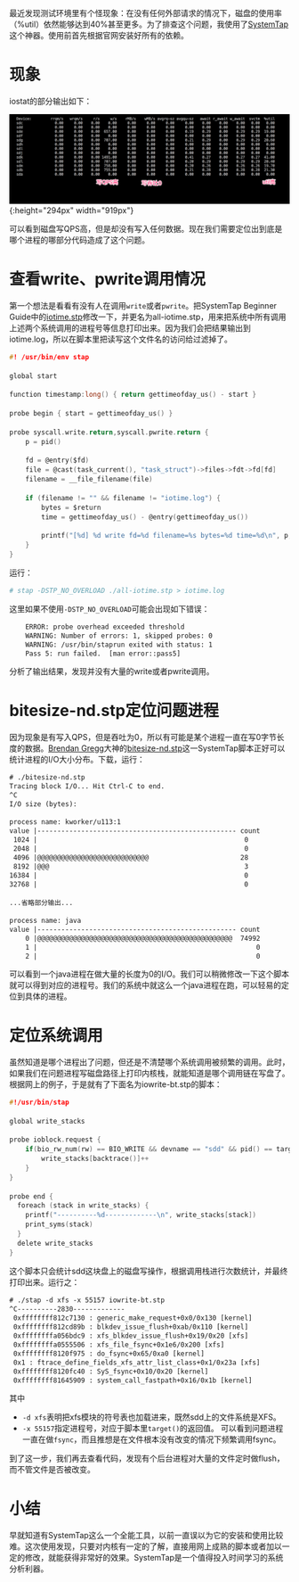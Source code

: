 最近发现测试环境里有个怪现象：在没有任何外部请求的情况下，磁盘的使用率（%util）依然能够达到40%甚至更多。为了排查这个问题，我使用了[SystemTap](http://www.sourceware.org/systemtap/)这个神器。使用前首先根据官网安装好所有的依赖。

# 现象

iostat的部分输出如下：

![iostat output](/assets/images/2018-10-13-iostat.png){:height="294px" width="919px"}

可以看到磁盘写QPS高，但是却没有写入任何数据。现在我们需要定位出到底是哪个进程的哪部分代码造成了这个问题。
# 查看write、pwrite调用情况
第一个想法是看看有没有人在调用`write`或者`pwrite`。把SystemTap Beginner Guide中的[iotime.stp](https://access.redhat.com/documentation/en-us/red_hat_enterprise_linux/6/html-single/systemtap_beginners_guide/index#iotime)修改一下，并更名为all-iotime.stp，用来把系统中所有调用上述两个系统调用的进程号等信息打印出来。因为我们会把结果输出到iotime.log，所以在脚本里把读写这个文件名的访问给过滤掉了。
```c
#! /usr/bin/env stap

global start

function timestamp:long() { return gettimeofday_us() - start }

probe begin { start = gettimeofday_us() }

probe syscall.write.return,syscall.pwrite.return {
    p = pid()

    fd = @entry($fd)
    file = @cast(task_current(), "task_struct")->files->fdt->fd[fd]
    filename = __file_filename(file)

    if (filename != "" && filename != "iotime.log") {
        bytes = $return
        time = gettimeofday_us() - @entry(gettimeofday_us())

        printf("[%d] %d write fd=%d filename=%s bytes=%d time=%d\n", p, timestamp(), fd, filename, bytes, time)
    }
}
```
运行：
```bash
# stap -DSTP_NO_OVERLOAD ./all-iotime.stp > iotime.log
```
这里如果不使用`-DSTP_NO_OVERLOAD`可能会出现如下错误：
```
    ERROR: probe overhead exceeded threshold
    WARNING: Number of errors: 1, skipped probes: 0
    WARNING: /usr/bin/staprun exited with status: 1
    Pass 5: run failed.  [man error::pass5]
```
分析了输出结果，发现并没有大量的write或者pwrite调用。

# bitesize-nd.stp定位问题进程
因为现象是有写入QPS，但是吞吐为0，所以有可能是某个进程一直在写0字节长度的数据。[Brendan Gregg](http://www.brendangregg.com/)大神的[bitesize-nd.stp](https://github.com/brendangregg/systemtap-lwtools/blob/master/disk/bitesize-nd.stp)这一SystemTap脚本正好可以统计进程的I/O大小分布。下载，运行：
```
# ./bitesize-nd.stp
Tracing block I/O... Hit Ctrl-C to end.
^C
I/O size (bytes):

process name: kworker/u113:1
value |-------------------------------------------------- count
 1024 |                                                    0
 2048 |                                                    0
 4096 |@@@@@@@@@@@@@@@@@@@@@@@@@@@@                       28
 8192 |@@@                                                 3
16384 |                                                    0
32768 |                                                    0

...省略部分输出...

process name: java
value |-------------------------------------------------- count
    0 |@@@@@@@@@@@@@@@@@@@@@@@@@@@@@@@@@@@@@@@@@@@@@@@@@  74992
    1 |                                                       0
    2 |                                                       0
```
可以看到一个java进程在做大量的长度为0的I/O。我们可以稍微修改一下这个脚本就可以得到对应的进程号。我们的系统中就这么一个java进程在跑，可以轻易的定位到具体的进程。

# 定位系统调用
虽然知道是哪个进程出了问题，但还是不清楚哪个系统调用被频繁的调用。此时，如果我们在问题进程写磁盘路径上打印内核栈，就能知道是哪个调用链在写盘了。根据网上的例子，于是就有了下面名为iowrite-bt.stp的脚本：
```c
#!/usr/bin/stap

global write_stacks

probe ioblock.request {
    if(bio_rw_num(rw) == BIO_WRITE && devname == "sdd" && pid() == target()) {
        write_stacks[backtrace()]++
    }
}

probe end {
  foreach (stack in write_stacks) {
    printf("----------%d-------------\n", write_stacks[stack])
    print_syms(stack)
  }
  delete write_stacks
}
```
这个脚本只会统计sdd这块盘上的磁盘写操作，根据调用栈进行次数统计，并最终打印出来。运行之：
```
# ./stap -d xfs -x 55157 iowrite-bt.stp
^C----------2830-------------
 0xffffffff812c7130 : generic_make_request+0x0/0x130 [kernel]
 0xffffffff812cd89b : blkdev_issue_flush+0xab/0x110 [kernel]
 0xffffffffa056bdc9 : xfs_blkdev_issue_flush+0x19/0x20 [xfs]
 0xffffffffa0555506 : xfs_file_fsync+0x1e6/0x200 [xfs]
 0xffffffff8120f975 : do_fsync+0x65/0xa0 [kernel]
 0x1 : ftrace_define_fields_xfs_attr_list_class+0x1/0x23a [xfs]
 0xffffffff8120fc40 : SyS_fsync+0x10/0x20 [kernel]
 0xffffffff81645909 : system_call_fastpath+0x16/0x1b [kernel]
```
其中
* `-d xfs`表明把xfs模块的符号表也加载进来，既然sdd上的文件系统是XFS。
* `-x 55157`指定进程号，对应于脚本里`target()`的返回值。
可以看到问题进程一直在做`fsync`，而且推想是在文件根本没有改变的情况下频繁调用fsync。

到了这一步，我们再去查看代码，发现有个后台进程对大量的文件定时做flush，而不管文件是否被改变。

# 小结
早就知道有SystemTap这么一个全能工具，以前一直误以为它的安装和使用比较难。这次使用发现，只要对内核有一定的了解，直接用网上成熟的脚本或者加以一定的修改，就能获得非常好的效果。SystemTap是一个值得投入时间学习的系统分析利器。